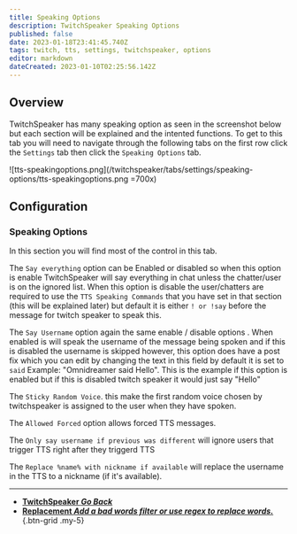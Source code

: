 ```yaml
---
title: Speaking Options
description: TwitchSpeaker Speaking Options 
published: false
date: 2023-01-18T23:41:45.740Z
tags: twitch, tts, settings, twitchspeaker, options
editor: markdown
dateCreated: 2023-01-10T02:25:56.142Z
---
```


## Overview

TwitchSpeaker has many speaking option as seen in the screenshot below but each section will be explained and the intented functions. To get to this tab you will need to navigate through the following tabs on the first row click the `Settings` tab then click the `Speaking Options` tab.

![tts-speakingoptions.png](/twitchspeaker/tabs/settings/speaking-options/tts-speakingoptions.png =700x)

## Configuration
### Speaking Options 
In this section you will find most of the control in this tab. 

The `Say everything` option can be Enabled or disabled so when this option is enable TwitchSpeaker will say everything in chat unless the chatter/user is on the ignored list. When this option is disable the user/chatters are required to use the `TTS Speaking Commands` that you have set in that section (this will be explained later) but default it is either `! or !say` before the message for twitch speaker to speak this. 

The `Say Username` option again the same enable / disable options . When enabled is will speak the username of the message being spoken  and if this is disabled the username is skipped  however, this option does have a post fix which you can edit by changing the text in this field by default it is set to `said`  Example: "Omnidreamer said Hello". This is the example if this option is enabled but if this is disabled twitch speaker it would just say "Hello" 

The `Sticky Random Voice`. this make the first random voice chosen by twitchspeaker is assigned to the user when they have spoken.

The `Allowed Forced` option allows forced TTS messages.

The `Only say username if previous was different` will ignore users that trigger TTS right after they triggerd TTS

The `Replace %name% with nickname if available` will replace the username in the TTS to a nickname (if it's available).

---

- [<i class="mdi mdi-chevron-left"></i>**TwitchSpeaker *Go Back***](/TwitchSpeaker)
- [<i class="mdi mdi-content-cut text--twitch"></i>**Replacement *Add a bad words filter or use regex to replace words.***](/TwitchSpeaker/Settings/Replacement)
{.btn-grid .my-5}